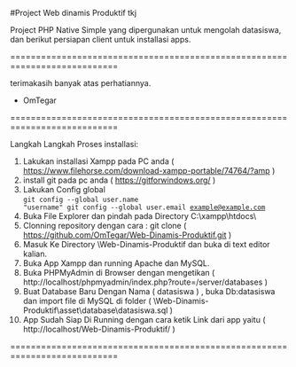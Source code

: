 #Project Web dinamis Produktif tkj

Project PHP Native Simple yang dipergunakan untuk mengolah datasiswa, dan berikut persiapan client untuk installasi apps. 

===========================================================================

terimakasih banyak atas perhatiannya.
- OmTegar 

===========================================================================

Langkah Langkah Proses installasi:

1. Lakukan installasi Xampp pada PC anda ( https://www.filehorse.com/download-xampp-portable/74764/?amp )
2. install git pada pc anda ( https://gitforwindows.org/ )
3. Lakukan Config global <br>
<code>git config --global user.name "username"
git config --global user.email example@example.com</code>
4. Buka File Explorer dan pindah pada Directory C:\xampp\htdocs\ 
5. Clonning repository dengan cara : git clone ( https://github.com/OmTegar/Web-Dinamis-Produktif.git )
6. Masuk Ke Directory \Web-Dinamis-Produktif dan buka di text editor kalian.
7. Buka App Xampp dan running Apache dan MySQL.
8. Buka PHPMyAdmin di Browser dengan mengetikan ( http://localhost/phpmyadmin/index.php?route=/server/databases ) 
9. Buat Database Baru Dengan Nama ( datasiswa ) , buka Db:datasiswa dan import file di MySQL di folder ( \Web-Dinamis-Produktif\asset\database\datasiswa.sql )
10. App Sudah Siap Di Running dengan cara ketik Link dari app yaitu ( http://localhost/Web-Dinamis-Produktif/ )

===========================================================================
